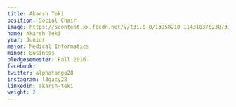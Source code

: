 ```yaml
---
title: Akarsh Teki
position: Social Chair
image: https://scontent.xx.fbcdn.net/v/t31.0-8/13958210_1143183762387318_1603503144375011371_o.jpg?oh=20fa5f7ee47746d9f026a880a2dac4d2&oe=592747D6
name: Akarsh Teki
year: Junior
major: Medical Informatics
minor: Business
pledgesemester: Fall 2016
facebook: 
twitter: alphatango28
instagram: l3gacy28
linkedin: akarsh-teki
weight: 2
---
```


